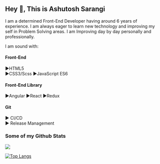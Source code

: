 ## Hey  👋, This is Ashutosh Sarangi

I am a determined Front-End Developer having around 6 years of experience. I am always eager to learn new technology and improving my self in Problem Solving areas.
I am Improving day by day personally and professionally.

 I am sound with:

#### Front-End
 ►HTML5  
 ►CSS3/Scss 
 ►JavaScript ES6

#### Front-End Library
 ►Angular
 ►React 
 ►Redux 

#### Git 
 ► CI/CD <br>
 ► Release Management

### Some of my Github Stats

<img src='https://github-readme-stats.vercel.app/api?username=Ashutoshsarangi&&show_icons=true&title_color=1074d7&icon_color=bb2acf&text_color=daf7dc&bg_color=151515'/>

[![Top Langs](https://github-readme-stats.vercel.app/api/top-langs/?username=Ashutoshsarangi&layout=compact)](https://github.com/Ashutoshsarangi/github-readme-stats)


